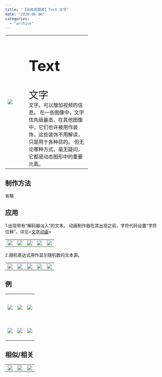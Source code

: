 ```yaml
---
title: "【动效周期表】Text 文字"
date: "2020-06-06"
categories: 
  - "archive"
---
```


<table style="border-collapse: collapse; width: 53.5815%;"><tbody class="table1"><tr><td style="width: 25.4125%;"><img src="https://mir.yuelili.com/user/AE/mg/foxcodex/Text.gif"></td><td style="width: 93.6485%;"><h2 style="font-size: 36pt;">Text</h2><div></div><span style="font-size: 24pt;">文字</span><div></div>文字。可以增加视频的信息。 在一些图像中，文字优先级最高，在其他图像中，它们也许被用作装饰，这些装饰不用解读，只是用于各种目的。 但无论哪种方式，毫无疑问，它都是动态图形中的重要元素。</td></tr></tbody></table>

## 制作方法

省略

## 应用

1.出现带有“解码器淡入”的文本。 动画制作器在其出现之前，字符代码设置“字符位移”。详见>[文字动画](https://www.yuelili.com/docs/text-animation/property)<

<table><tbody class="table1"><tr><td><a href="https://yuelili.com/archive/text/"><img src="https://mir.yuelili.com/user/AE/mg/foxcodex/Text.gif"></a></td><td><img class="plus" src="https://mir.yuelili.com/user/AE/mg/foxcodex/plus.png"></td><td><a href="https://yuelili.com/archive/slide/"><img src="https://mir.yuelili.com/user/AE/mg/foxcodex/Slide.gif"></a></td><td><img class="plus" src="https://mir.yuelili.com/user/AE/mg/foxcodex/tri.png"></td><td><img src="https://mir.yuelili.com/user/AE/mg/foxcodex/SymmetricMove-Ex002.gif"></td></tr></tbody></table>

2.随机表达式用作显示随机数的文本源。

<table><tbody class="table1"><tr><td><a href="https://yuelili.com/archive/text/"><img src="https://mir.yuelili.com/user/AE/mg/foxcodex/Text.gif"></a></td><td><img class="plus" src="https://mir.yuelili.com/user/AE/mg/foxcodex/plus.png"></td><td><a href="https://yuelili.com/archive/randommove/"><img src="https://mir.yuelili.com/user/AE/mg/foxcodex/RandomMove.gif"></a></td><td><img class="plus" src="https://mir.yuelili.com/user/AE/mg/foxcodex/tri.png"></td><td><img src="https://mir.yuelili.com/user/AE/mg/foxcodex/RandomMove-Ex001.gif"></td></tr></tbody></table>

## 例

<table style="border-collapse: collapse; width: 100%;"><tbody class="table1"><tr><td style="width: 33.3333%;"><h2><img style="font-size: 16px;" src="https://mir.yuelili.com/user/AE/mg/foxcodex/SymmetricMove-Ex001.gif"></h2></td><td style="width: 33.3333%;"><h2><img style="font-size: 16px;" src="https://mir.yuelili.com/user/AE/mg/foxcodex/RandomMove-Ex001.gif"></h2></td><td style="width: 33.3333%;"><h2><img style="font-size: 16px;" src="https://mir.yuelili.com/user/AE/mg/foxcodex/SymmetricMove-Ex002.gif"></h2></td></tr><tr><td style="width: 33.3333%;"><h2><img style="font-size: 16px;" src="https://mir.yuelili.com/user/AE/mg/foxcodex/Scribble-Ex001.gif"></h2></td><td style="width: 33.3333%;"><h2><img style="font-size: 16px;" src="https://mir.yuelili.com/user/AE/mg/foxcodex/TipShape-Ex002.gif"></h2></td><td style="width: 33.3333%;"><h2><img style="font-size: 16px;" src="https://mir.yuelili.com/user/AE/mg/foxcodex/Blind-Ex001.gif"></h2></td></tr></tbody></table>

## 相似/相关

<table style="border-collapse: collapse;"><tbody class="table1"><tr><td><a href="https://yuelili.com/archive/slide/"><img src="https://mir.yuelili.com/user/AE/mg/foxcodex/Slide.gif"></a></td><td><a href="https://yuelili.com/archive/rotate/"><img src="https://mir.yuelili.com/user/AE/mg/foxcodex/Rotate.gif"></a></td><td><a href="https://yuelili.com/archive/opacity/"><img src="https://mir.yuelili.com/user/AE/mg/foxcodex/Opacity.gif"></a></td></tr></tbody></table>
